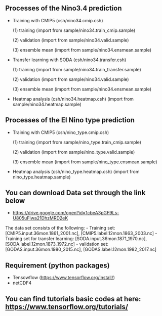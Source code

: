 
## Processes of the Nino3.4 prediction

   - Training with CMIP5 (csh/nino34.cmip.csh)
   
       (1) training (import from sample/nino34.train_cmip.sample)
       
       (2) validation (import from sample/nino34.valid.sample)
      
       (3) ensemble mean (import from sample/nino34.ensmean.sample)

   - Transfer learning with SODA (csh/nino34.transfer.csh)
   
       (1) training (import from sample/nino34.train_transfer.sample)
       
       (2) validation (import from sample/nino34.valid.sample)
       
       (3) ensemble mean (import from sample/nino34.ensmean.sample)

   - Heatmap analysis (csh/nino34.heatmap.csh)
          (import from sample/nino34.heatmap.sample)



## Processes of the El Nino type prediction

   - Training with CMIP5 (csh/nino_type.cmip.csh)
   
       (1) training (import from sample/nino_type.train_cmip.sample)
       
       (2) validation (import from sample/nino_type.valid.sample)
       
       (3) ensemble mean (import from sample/nino_type.ensmean.sample)

   - Heatmap analysis (csh/nino_type.heatmap.csh)
          (import from nino_type.heatmap.sample)


## You can download Data set through the link below

   -  https://drive.google.com/open?id=1cbeA3pGF9Ls-U805uFIwa21DhzMRD2eK
   
   The data set consists of the following:
     -  Training set: [CMIP5.input.36mon.1861_2001.nc], [CMIP5.label.12mon.1863_2003.nc]
     -  Training set for transfer learning: [SODA.input.36mon.1871_1970.nc], [SODA.label.12mon.1873_1972.nc]
     -  validation set: [GODAS.input.36mon.1980_2015.nc], [GODAS.label.12mon.1982_2017.nc]


## Requirement (python packages)

   -  Tensowflow (https://www.tensorflow.org/install/)
   -  netCDF4
   
## You can find tutorials basic codes at here: https://www.tensorflow.org/tutorials/
